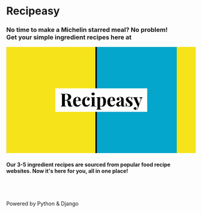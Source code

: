 # Recipeasy

### No time to make a Michelin starred meal? No problem! <br/>Get your simple ingredient recipes here at

![Recipeasy Logo](./RecipeasyLogo.png)

#### Our 3-5 ingredient recipes are sourced from popular food recipe websites. Now it's here for you, all in one place!

<br/><br/><br/>
Powered by Python & Django
